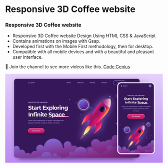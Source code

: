 # Responsive 3D Coffee website
### Responsive 3D Coffee website

- Responsive 3D Coffee website Design Using HTML CSS & JavaScript
- Contains animations on images with Gsap.
- Developed first with the Mobile First methodology, then for desktop.
- Compatible with all mobile devices and with a beautiful and pleasant user interface.

💙 Join the channel to see more videos like this. [Code Genius](https://www.youtube.com/@codegenius02)

![preview img](/preview.jpg)
